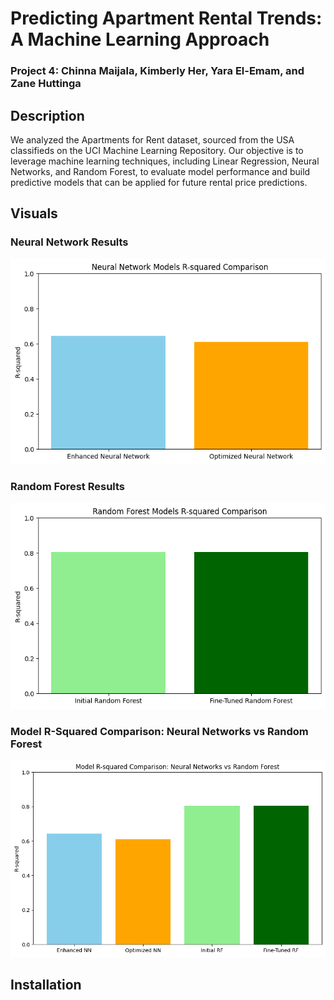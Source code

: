 # __Predicting Apartment Rental Trends: A Machine Learning Approach__

### __Project 4: Chinna Maijala, Kimberly Her, Yara El-Emam, and Zane Huttinga__

## Description
We analyzed the Apartments for Rent dataset, sourced from the USA classifieds on the UCI Machine Learning Repository. Our objective is to leverage machine learning techniques, including Linear Regression, Neural Networks, and Random Forest, to evaluate model performance and build predictive models that can be applied for future rental price predictions.

## Visuals
### Neural Network Results
![Neural Network R-Squared Comparison Chart](Visuals/NeuralNetworkComparison.png)

### Random Forest Results
![Random Forest R-Squared Comparison Chart](Visuals/RandomForestComparison.png)

### Model R-Squared Comparison: Neural Networks vs Random Forest
![Neural Networks vs Random Forest Comparison Chart](Visuals/ModelRSquaredComparison.png)

## Installation

